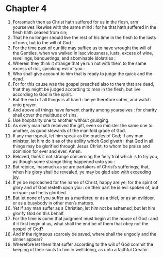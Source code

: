 # Chapter 4

1. Forasmuch then as Christ hath suffered for us in the flesh, arm yourselves likewise with the same mind : for he that hath suffered in the flesh hath ceased from sin;
2. That he no longer should live the rest of his time in the flesh to the lusts of men, but to the will of God.
3. For the time past of our life may suffice us to have wrought the will of the Gentiles, when we walked in lasciviousness, lusts, excess of wine, revellings, banquetings, and abominable idolatries :
4. Wherein they think it strange that ye run not with them to the same excess of riot, speaking evil of you :
5. Who shall give account to him that is ready to judge the quick and the dead.
6. For for this cause was the gospel preached also to them that are dead, that they might be judged according to men in the flesh, but live according to God in the spirit.
7. But the end of all things is at hand : be ye therefore sober, and watch unto prayer.
8. And above all things have fervent charity among yourselves : for charity shall cover the multitude of sins.
9. Use hospitality one to another without grudging.
10. As every man hath received the gift, even so minister the same one to another, as good stewards of the manifold grace of God.
11. If any man speak, let him speak as the oracles of God; if any man minister, let him do it as of the ability which God giveth : that God in all things may be glorified through Jesus Christ, to whom be praise and dominion for ever and ever. Amen.
12. Beloved, think it not strange concerning the fiery trial which is to try you, as though some strange thing happened unto you :
13. But rejoice, inasmuch as ye are partakers of Christ’s sufferings; that, when his glory shall be revealed, ye may be glad also with exceeding joy.
14. If ye be reproached for the name of Christ, happy are ye; for the spirit of glory and of God resteth upon you : on their part he is evil spoken of, but on your part he is glorified.
15. But let none of you suffer as a murderer, or as a thief, or as an evildoer, or as a busybody in other men’s matters.
16. Yet if any man suffer as a Christian, let him not be ashamed; but let him glorify God on this behalf.
17. For the time is come that judgment must begin at the house of God : and if it first begin at us, what shall the end be of them that obey not the gospel of God?
18. And if the righteous scarcely be saved, where shall the ungodly and the sinner appear?
19. Wherefore let them that suffer according to the will of God commit the keeping of their souls to him in well doing, as unto a faithful Creator.

